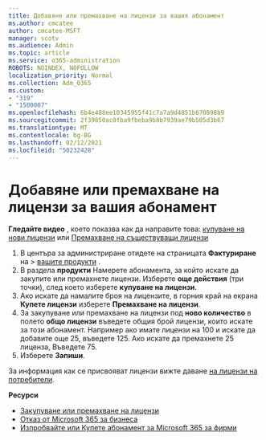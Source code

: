 ```yaml
---
title: Добавяне или премахване на лицензи за вашия абонамент
ms.author: cmcatee
author: cmcatee-MSFT
manager: scotv
ms.audience: Admin
ms.topic: article
ms.service: o365-administration
ROBOTS: NOINDEX, NOFOLLOW
localization_priority: Normal
ms.collection: Adm_O365
ms.custom:
- "319"
- "1500007"
ms.openlocfilehash: 6b4e488ee10345955f41c7a7a9d4851b670898b9
ms.sourcegitcommit: 2f39850ac0fba9fbeba9b8b7939ae79b505d3b67
ms.translationtype: MT
ms.contentlocale: bg-BG
ms.lasthandoff: 02/12/2021
ms.locfileid: "50232428"
---
```

# <a name="add-or-remove-licenses-for-your-subscription"></a>Добавяне или премахване на лицензи за вашия абонамент

**Гледайте видео** , което показва как да направите това: [купуване на нови лицензи](https://go.microsoft.com/fwlink/p/?linkid=2154857) или [Премахване на съществуващи лицензи](https://go.microsoft.com/fwlink/p/?linkid=2154938)

1. В центъра за администриране отидете на страницата **Фактуриране** на  >  [вашите продукти](https://go.microsoft.com/fwlink/p/?linkid=842054) .
2. В раздела **продукти** Намерете абонамента, за който искате да закупите или премахнете лицензи. Изберете **още действия** (три точки), след което изберете **купуване на лицензи**.
3. Ако искате да намалите броя на лицензите, в горния край на екрана **Купете лицензи** изберете **Премахване на лицензи**.
4. За закупуване или премахване на лицензи под **ново количество** в полето **общо лицензи** въведете общия брой лицензи, които искате за този абонамент. Например ако имате лицензи на 100 и искате да добавите още 25, въведете 125. Ако искате да премахнете 25 лиценза, Въведете 75.
5. Изберете **Запиши**.

За информация как се присвояват лицензи вижте даване [на лицензи на потребители](https://docs.microsoft.com/microsoft-365/admin/manage/assign-licenses-to-users).

**Ресурси**
  
- [Закупуване или премахване на лицензи](https://docs.microsoft.com/microsoft-365/commerce/licenses/buy-licenses)
- [Отказ от Microsoft 365 за бизнеса](https://docs.microsoft.com/microsoft-365/commerce/subscriptions/cancel-your-subscription)
- [Изпробвайте или Купете абонамент за Microsoft 365 за фирми](https://docs.microsoft.com/microsoft-365/commerce/try-or-buy-microsoft-365)